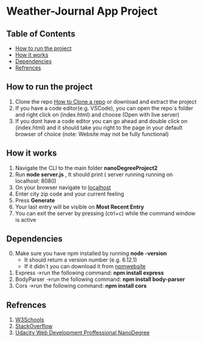 # Weather-Journal App Project

## Table of Contents

* [How to run the project](#Howtoruntheproject)
* [How it works](#Howitworks)
* [Dependencies](#Dependencies)
* [Refrences](#Refrences)


## 


## How to run the project
1) Clone the repo [How to Clone a repo](https://docs.github.com/en/github/creating-cloning-and-archiving-repositories/cloning-a-repository) or download and extract the project 
2) If you have a code editor(e.g. VSCode), you can open the repo`s folder and right click on (index.html) and choose (Open with live server)
3) If you dont have a code editor you can go ahead and double click on (index.html) and it should take you right to the page in your default browser of choice (note: Website may not be fully functional) 

## How it works

1) Navigate the CLI to the main folder **nanoDegreeProject2**
2) Run **node server.js** , It should print (
    server running
    running on localhost: 8080)
3) On your browser navigate to [localhost](http://localhost:8080)
4) Enter city zip code and your current feeling 
5) Press **Generate**
6) Your last entry will be visible on **Most Recent Entry**
7) You can exit the server by pressing (ctrl+c) while the command window is active
## Dependencies 
0) Make sure you have npm installed by running **node -version**
   - It should return a version number (e.g. 6.12.1)
   - If it didn`t you can download it from [npmwebsite](https://www.npmjs.com/get-npm)
1) Express ->run the following command: **npm install express**
2) BodyParser ->run the following command: **npm install body-parser**
3) Cors ->run the following command: **npm install cors**

## Refrences 
1) [W3Schools](https://www.w3schools.com/)
2) [StackOverflow](https://stackoverflow.com/)
3) [Udacity Web Development Proffessional NanoDegree](https://www.udacity.com/course/front-end-web-developer-nanodegree--nd0011)